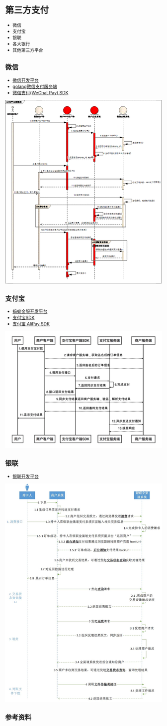 # 第三方支付
- 微信
- 支付宝
- 银联
- 各大银行
- 其他第三方平台

## 微信
* [微信开发平台](https://open.weixin.qq.com/)
* [golang微信支付服务端](https://studygolang.com/articles/5636)
* [微信支付(WeChat Pay) SDK](https://github.com/objcoding/wxpay)


![微信支付](./imgs/微信支付.png)

## 支付宝
* [蚂蚁金服开发平台](https://open.alipay.com/developmentAccess/developmentAccess.htm)
* [支付宝SDK](https://github.com/ascoders/alipay)
* [支付宝 AliPay SDK](https://github.com/smartwalle/alipay)

![支付宝](./imgs/支付宝.png)
## 银联
* [银联开发平台](https://open.unionpay.com/tjweb/api/list)

![在线网关支付](./imgs/在线网关支付.jpg)
## 参考资料
